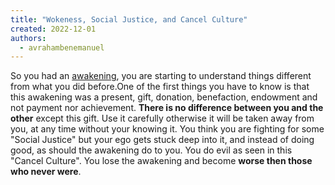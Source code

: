 ```yaml
---
title: "Wokeness, Social Justice, and Cancel Culture"
created: 2022-12-01
authors: 
  - avrahambenemanuel
---
```


So you had an [awakening](woke-awakening-eye-opening-third-eye-enlightenment-spontaneous-spiritual-awakenings-ssa), you are starting to understand things different from what you did before.One of the first things you have to know is that this awakening was a present, gift, donation, benefaction, endowment and not payment nor achievement. **There is no difference between you and the other** except this gift. Use it carefully otherwise it will be taken away from you, at any time without your knowing it. You think you are fighting for some "Social Justice" but your ego gets stuck deep into it, and instead of doing good, as should the awakening do to you. You do evil as seen in this "Cancel Culture". You lose the awakening and become **worse then those who never were**.
